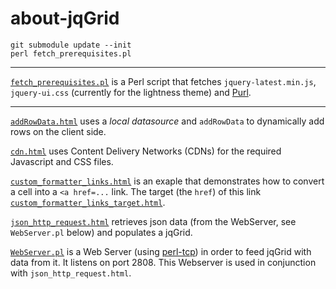 # about-jqGrid


    git submodule update --init
    perl fetch_prerequisites.pl

-----

[`fetch_prerequisites.pl`](https://github.com/ReneNyffenegger/about-jqGrid/blob/master/fetch_prerequisites.pl) is a Perl script that fetches `jquery-latest.min.js`,
`jquery-ui.css` (currently for the lightness theme) and [Purl](https://github.com/allmarkedup/purl).

-----

[`addRowData.html`](https://github.com/ReneNyffenegger/about-jqGrid/blob/master/addRowData.html) uses a *local datasource* and `addRowData` to dynamically add rows on the client side.

[`cdn.html`](https://github.com/ReneNyffenegger/about-jqGrid/blob/master/cdn.html) uses Content Delivery Networks (CDNs) for the required Javascript and CSS files.

[`custom_formatter_links.html`](https://github.com/ReneNyffenegger/about-jqGrid/blob/master/custom_formatter_links.html) is an exaple that demonstrates how to convert
a cell into a `<a href=...` link. The target (the `href`) of this link 
[`custom_formatter_links_target.html`](https://github.com/ReneNyffenegger/about-jqGrid/blob/master/custom_formatter_links_target.html).

[`json_http_request.html`](https://github.com/ReneNyffenegger/about-jqGrid/blob/master/json_http_request.html) retrieves json data (from the WebServer, see `WebServer.pl` below) and populates
a jqGrid.

[`WebServer.pl`](https://github.com/ReneNyffenegger/about-jqGrid/blob/master/WebServer.pl) is a Web Server (using [perl-tcp](https://github.com/ReneNyffenegger/perl-tcp)) in order
to feed jqGrid with data from it. It listens on port 2808. This Webserver is used in conjunction with `json_http_request.html`.
